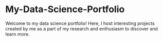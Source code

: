 # My-Data-Science-Portfolio
Welcome to my data science portfolio! Here, I host interesting projects created by me as a part of my research and enthusiasm to discover and learn more.
